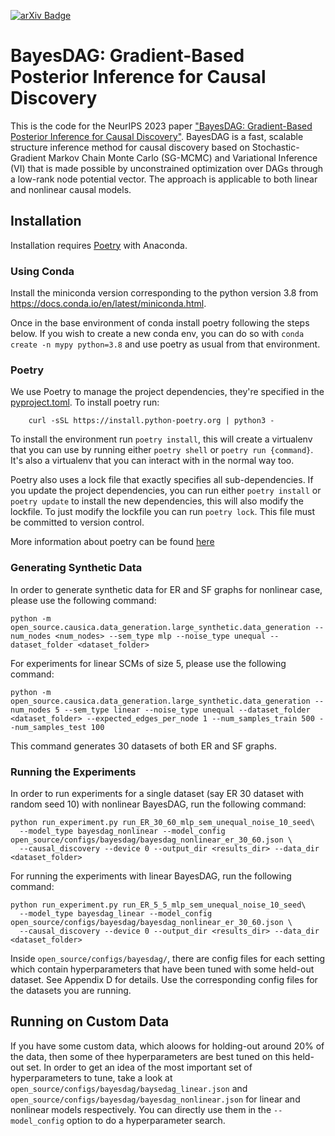 [![arXiv Badge](https://img.shields.io/badge/arXiv-B31B1B?logo=arxiv&logoColor=fff&style=for-the-badge)](https://arxiv.org/abs/2307.13917) 
# BayesDAG: Gradient-Based Posterior Inference for Causal Discovery

This is the code for the NeurIPS 2023 paper ["BayesDAG: Gradient-Based Posterior Inference for Causal Discovery"](https://openreview.net/forum?id=woptnU6fh1). BayesDAG is a fast, scalable structure inference method for causal discovery based on Stochastic-Gradient Markov Chain Monte Carlo (SG-MCMC) and Variational Inference (VI) that is made possible by unconstrained optimization over DAGs through a low-rank node potential vector. The approach is applicable to both linear and nonlinear causal models. 
## Installation
Installation requires [Poetry]((https://python-poetry.org/)) with Anaconda.
### Using Conda
Install the miniconda version corresponding to the python version 3.8 from https://docs.conda.io/en/latest/miniconda.html.

Once in the base environment of conda install poetry following the steps below. If you wish to create a new conda env, you can do so with `conda create -n mypy python=3.8` and use poetry as usual from that environment.

### Poetry

We use Poetry to manage the project dependencies, they're specified in the [pyproject.toml](pyproject.toml). To install poetry run:

```
    curl -sSL https://install.python-poetry.org | python3 -
```

To install the environment run `poetry install`, this will create a virtualenv that you can use by running either `poetry shell` or `poetry run {command}`. It's also a virtualenv that you can interact with in the normal way too.

Poetry also uses a lock file that exactly specifies all sub-dependencies. If you update the project dependencies, you can run either `poetry install` or `poetry update` to install the new dependencies, this will also modify the lockfile. To just modify the lockfile you can run `poetry lock`. This file must be committed to version control.

More information about poetry can be found [here](https://python-poetry.org/)

### Generating Synthetic Data
In order to generate synthetic data for ER and SF graphs for nonlinear case, please use the following command:

```
python -m open_source.causica.data_generation.large_synthetic.data_generation --num_nodes <num_nodes> --sem_type mlp --noise_type unequal --dataset_folder <dataset_folder>
```

For experiments for linear SCMs of size 5, please use the following command:

```
python -m open_source.causica.data_generation.large_synthetic.data_generation --num_nodes 5 --sem_type linear --noise_type unequal --dataset_folder <dataset_folder> --expected_edges_per_node 1 --num_samples_train 500 --num_samples_test 100
```

This command generates 30 datasets of both ER and SF graphs. 

### Running the Experiments

In order to run experiments for a single dataset (say ER 30 dataset with random seed 10) with nonlinear BayesDAG, run the following command:

```
python run_experiment.py run_ER_30_60_mlp_sem_unequal_noise_10_seed\
  --model_type bayesdag_nonlinear --model_config open_source/configs/bayesdag/bayesdag_nonlinear_er_30_60.json \
  --causal_discovery --device 0 --output_dir <results_dir> --data_dir <dataset_folder>
```

For running the experiments with linear BayesDAG, run the following command:

```
python run_experiment.py run_ER_5_5_mlp_sem_unequal_noise_10_seed\
  --model_type bayesdag_linear --model_config open_source/configs/bayesdag/bayesdag_nonlinear_er_30_60.json \
  --causal_discovery --device 0 --output_dir <results_dir> --data_dir <dataset_folder>
```


Inside `open_source/configs/bayesdag/`, there are config files for each setting which contain hyperparameters that have been tuned with some held-out dataset. See Appendix D for details. Use the corresponding config files for the datasets you are running.

## Running on Custom Data
If you have some custom data, which aloows for holding-out around 20% of the data, then some of thee hyperparameters are best tuned on this held-out set. In order to get an idea of the most important set of hyperparameters to tune, take a look at `open_source/configs/bayesdag/baysedag_linear.json` and `open_source/configs/bayesdag/bayesdag_nonlinear.json` for linear and nonlinear models respectively. You can directly use them in the `--model_config` option to do a hyperparameter search.

